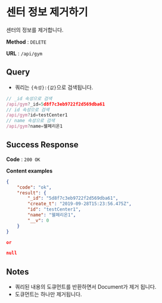 # 센터 정보 제거하기

센터의 정보를 제거합니다.

**Method** : `DELETE`

**URL** : `/api/gym`

## Query
* 쿼리는 `{속성}:{값}`으로 검색됩니다.
```javascript
// _id 속성으로 검색
/api/gym?_id=5d8f7c3eb9722f2d569dba61
// id 속성으로 검색
/api/gym?id=testCenter1
// name 속성으로 검색
/api/gym?name=웰페리온1
```

## Success Response

**Code** : `200 OK`

**Content examples**

```json
{
    "code": "ok",
    "result": {
        "_id": "5d8f7c3eb9722f2d569dba61",
        "create_t": "2019-09-28T15:23:56.475Z",
        "id": "testCenter1",
        "name": "웰페리온1",
        "__v": 0
    }
}

or 

null
```

## Notes
* 쿼리된 내용의 도큐먼트를 반환하면서 Document가 제거 됩니다.
* 도큐먼트는 하나만 제거됩니다.